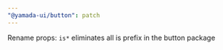 ```yaml
---
"@yamada-ui/button": patch
---
```


Rename props: `is*` eliminates all is prefix in the button package
